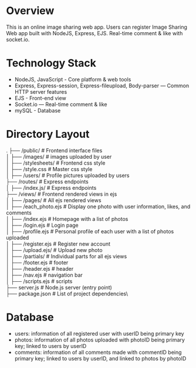 # Overview
This is an online image sharing web app. Users can register Image Sharing Web app built with NodeJS, Express, EJS. Real-time comment &amp; like with socket.io.
# Technology Stack
- NodeJS, JavaScript - Core platform & web tools
- Express, Express-session, Express-fileupload, Body-parser  — Common HTTP server features
- EJS - Front-end view
- Socket.io — Real-time comment & like
- mySQL - Database
# Directory Layout
.
├── /public/                      # Frontend interface files \
│   ├── /images/                  # images uploaded by user\
│   ├── /stylesheets/             # Frontend css style\
│     ├── /style.css              # Master css style\
│   ├── /users/                   # Profile pictures uploaded by users\
├── /routes/                      # Express endpoints\
│   ├── /index.js/                # Express endpoints\
├── /views/                       # Frontend rendered views in ejs\
│   ├── /pages/                   # All ejs rendered views\
│     ├── /each_photo.ejs         # Display one photo with user information, likes, and comments \
│     ├── /index.ejs              # Homepage with a list of photos \
│     ├── /login.ejs              # Login page\
│     ├── /profile.ejs            # Personal profile of each user with a list of photos uploaded\
│     ├── /register.ejs           # Register new account\
│     ├── /upload.ejs/            # Upload new photo\
│   ├── /partials/                # Individual parts for all ejs views\
│     ├── /footer.ejs             # footer\
│     ├── /header.ejs             # header \
│     ├── /nav.ejs                # navigation bar\
│     ├── /scripts.ejs            # scripts\
├── server.js                     # Node.js server (entry point)\
├── package.json                  # List of project dependencies\

# Database
- users: information of all registered user with userID being primary key
- photos: information of all photos uploaded with photoID being primary key; linked to users by userID
- comments: information of all comments made with commentID being primary key; linked to users by userID, and linked to photos by photoID
